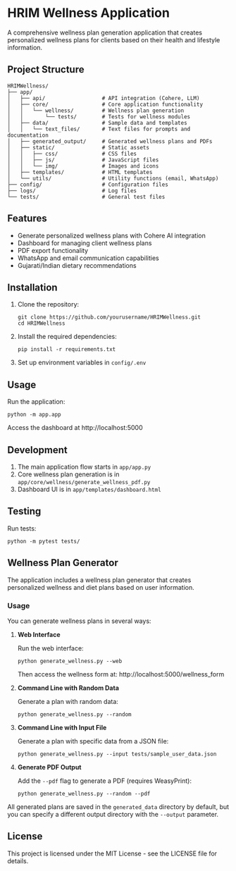 # HRIM Wellness Application

A comprehensive wellness plan generation application that creates personalized wellness plans for clients based on their health and lifestyle information.

## Project Structure

```
HRIMWellness/
├── app/
│   ├── api/                  # API integration (Cohere, LLM)
│   ├── core/                 # Core application functionality
│   │   └── wellness/         # Wellness plan generation
│   │       └── tests/        # Tests for wellness modules
│   ├── data/                 # Sample data and templates
│   │   └── text_files/       # Text files for prompts and documentation
│   ├── generated_output/     # Generated wellness plans and PDFs
│   ├── static/               # Static assets
│   │   ├── css/              # CSS files
│   │   ├── js/               # JavaScript files
│   │   └── img/              # Images and icons
│   ├── templates/            # HTML templates
│   └── utils/                # Utility functions (email, WhatsApp)
├── config/                   # Configuration files
├── logs/                     # Log files
└── tests/                    # General test files
```

## Features

- Generate personalized wellness plans with Cohere AI integration
- Dashboard for managing client wellness plans
- PDF export functionality
- WhatsApp and email communication capabilities
- Gujarati/Indian dietary recommendations

## Installation

1. Clone the repository:
   ```
   git clone https://github.com/yourusername/HRIMWellness.git
   cd HRIMWellness
   ```

2. Install the required dependencies:
   ```
   pip install -r requirements.txt
   ```

3. Set up environment variables in `config/.env`

## Usage

Run the application:

```
python -m app.app
```

Access the dashboard at http://localhost:5000

## Development

1. The main application flow starts in `app/app.py`
2. Core wellness plan generation is in `app/core/wellness/generate_wellness_pdf.py`
3. Dashboard UI is in `app/templates/dashboard.html`

## Testing

Run tests:

```
python -m pytest tests/
```

## Wellness Plan Generator

The application includes a wellness plan generator that creates personalized wellness and diet plans based on user information.

### Usage

You can generate wellness plans in several ways:

1. **Web Interface**
   
   Run the web interface:
   ```
   python generate_wellness.py --web
   ```
   
   Then access the wellness form at: http://localhost:5000/wellness_form

2. **Command Line with Random Data**
   
   Generate a plan with random data:
   ```
   python generate_wellness.py --random
   ```

3. **Command Line with Input File**
   
   Generate a plan with specific data from a JSON file:
   ```
   python generate_wellness.py --input tests/sample_user_data.json
   ```

4. **Generate PDF Output**
   
   Add the `--pdf` flag to generate a PDF (requires WeasyPrint):
   ```
   python generate_wellness.py --random --pdf
   ```

All generated plans are saved in the `generated_data` directory by default, but you can specify a different output directory with the `--output` parameter.

## License

This project is licensed under the MIT License - see the LICENSE file for details.